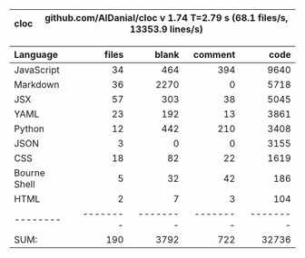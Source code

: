 cloc|github.com/AlDanial/cloc v 1.74  T=2.79 s (68.1 files/s, 13353.9 lines/s)
--- | ---

Language|files|blank|comment|code
:-------|-------:|-------:|-------:|-------:
JavaScript|34|464|394|9640
Markdown|36|2270|0|5718
JSX|57|303|38|5045
YAML|23|192|13|3861
Python|12|442|210|3408
JSON|3|0|0|3155
CSS|18|82|22|1619
Bourne Shell|5|32|42|186
HTML|2|7|3|104
--------|--------|--------|--------|--------
SUM:|190|3792|722|32736
